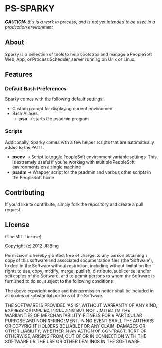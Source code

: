 PS-SPARKY
===========

_**CAUTION:** this is a work in process, and is not yet intended to be
used in a production environment_

About
-----
Sparky is a collection of tools to help bootstrap and manage a
PeopleSoft Web, App, or Process Scheduler server running on Unix or
Linux.  

Features
--------

### Default Bash Preferences
Sparky comes with the following default settings:

- Custom prompt for displaying current environment
- Bash Aliases
    - **psa** → starts the psadmin program

### Scripts
Additionally, Sparky comes with a few helper scripts that are automatically added to the PATH.

- **psenv** → Script to toggle PeopleSoft environment variable settings.  This is extremely useful if you're working with multiple PeopleSoft environments on a single machine. 
- **psadm** → Wrapper script for the psadmin and various other scripts in the PeopleSoft home


Contributing
------------
If you'd like to contribute, simply fork the repository and create a pull request.


License
-------
(The MIT License)

Copyright (c) 2012 JR Bing

Permission is hereby granted, free of charge, to any person obtaining
a copy of this software and associated documentation files (the
'Software'), to deal in the Software without restriction, including
without limitation the rights to use, copy, modify, merge, publish,
distribute, sublicense, and/or sell copies of the Software, and to
permit persons to whom the Software is furnished to do so, subject to
the following conditions:

The above copyright notice and this permission notice shall be included
in all copies or substantial portions of the Software.

THE SOFTWARE IS PROVIDED 'AS IS', WITHOUT WARRANTY OF ANY KIND,
EXPRESS OR IMPLIED, INCLUDING BUT NOT LIMITED TO THE WARRANTIES OF
MERCHANTABILITY, FITNESS FOR A PARTICULAR PURPOSE AND NONINFRINGEMENT.
IN NO EVENT SHALL THE AUTHORS OR COPYRIGHT HOLDERS BE LIABLE FOR ANY
CLAIM, DAMAGES OR OTHER LIABILITY, WHETHER IN AN ACTION OF CONTRACT,
TORT OR OTHERWISE, ARISING FROM, OUT OF OR IN CONNECTION WITH THE
SOFTWARE OR THE USE OR OTHER DEALINGS IN THE SOFTWARE.


